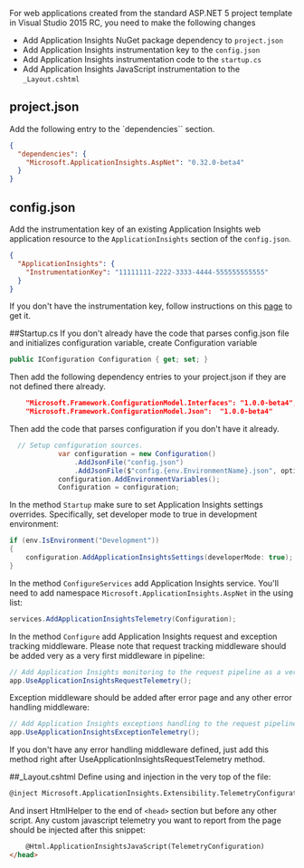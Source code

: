 For web applications created from the standard ASP.NET 5 project template in Visual Studio 2015 RC, you need to make the following changes 
- Add Application Insights NuGet package dependency to `project.json`
- Add Application Insights instrumentation key to the `config.json`
- Add Application Insights instrumentation code to the `startup.cs`
- Add Application Insights JavaScript instrumentation to the `_Layout.cshtml`

## project.json
Add the following entry to the `dependencies`` section. 
``` json
{
  "dependencies": {
    "Microsoft.ApplicationInsights.AspNet": "0.32.0-beta4"
  }
}
```

## config.json
Add the instrumentation key of an existing Application Insights web application resource to the `ApplicationInsights` section of the `config.json`. 
``` json
{
  "ApplicationInsights": {
    "InstrumentationKey": "11111111-2222-3333-4444-555555555555"
  }
}
```

If you don't have the instrumentation key, follow instructions on this [page](http://azure.microsoft.com/en-us/documentation/articles/app-insights-start-monitoring-app-health-usage) to get it.

##Startup.cs
If you don't already have the code that parses config.json file and initializes configuration variable, create Configuration variable
``` C#
public IConfiguration Configuration { get; set; }
```

Then add the following dependency entries to your project.json if they are not defined there already.
``` json
    "Microsoft.Framework.ConfigurationModel.Interfaces": "1.0.0-beta4",
    "Microsoft.Framework.ConfigurationModel.Json":  "1.0.0-beta4"
```

Then add the code that parses configuration if you don't have it already.

``` C#
  // Setup configuration sources.
            var configuration = new Configuration()
                .AddJsonFile("config.json")
                .AddJsonFile($"config.{env.EnvironmentName}.json", optional: true);
            configuration.AddEnvironmentVariables();
            Configuration = configuration;
```


In the method ```Startup``` make sure to set Application Insights settings overrides. Specifically, set developer mode to true in development environment:

``` C#
if (env.IsEnvironment("Development"))
{
    configuration.AddApplicationInsightsSettings(developerMode: true);
}
```

In the method ```ConfigureServices``` add Application Insights service. You'll need to add namespace ```Microsoft.ApplicationInsights.AspNet``` in the using list:
``` c#
services.AddApplicationInsightsTelemetry(Configuration);
```

In the method ```Configure``` add Application Insights request and exception tracking middleware. Please note that request tracking middleware should be added very as a very first middleware in pipeline:

``` c#
// Add Application Insights monitoring to the request pipeline as a very first middleware.
app.UseApplicationInsightsRequestTelemetry();
```
Exception middleware should be added after error page and any other error handling middleware:

``` c#
// Add Application Insights exceptions handling to the request pipeline.
app.UseApplicationInsightsExceptionTelemetry();
```
If you don't have any error handling middleware defined, just add this method right after UseApplicationInsightsRequestTelemetry method.

##_Layout.cshtml
Define using and injection in the very top of the file:

``` html
@inject Microsoft.ApplicationInsights.Extensibility.TelemetryConfiguration TelemetryConfiguration 
```

And insert HtmlHelper to the end of ```<head>``` section but before any other script. Any custom javascript telemetry you want to report from the page should be injected after this snippet:

``` html
	@Html.ApplicationInsightsJavaScript(TelemetryConfiguration) 
</head>
```
